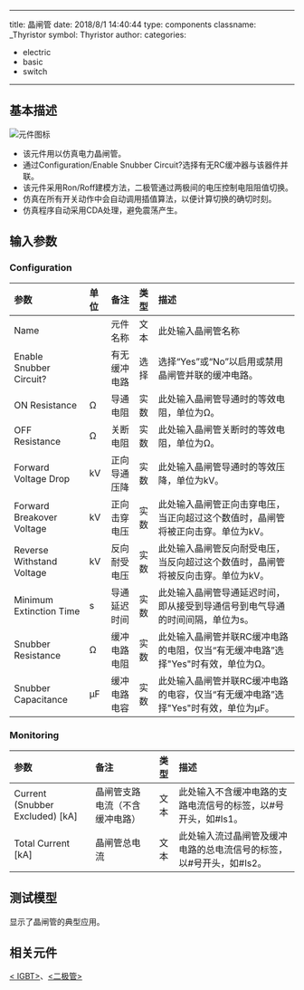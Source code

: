 
---
title: 晶闸管
date: 2018/8/1 14:40:44
type: components
classname: _Thyristor
symbol: Thyristor
author: 
categories: 
- electric
- basic
- switch
---
## <span id="comp_desc">基本描述</span>
![元件图标]()

+ 该元件用以仿真电力晶闸管。
+ 通过Configuration/Enable Snubber Circuit?选择有无RC缓冲器与该器件并联。
+ 该元件采用Ron/Roff建模方法，二极管通过两极间的电压控制电阻阻值切换。
+ 仿真在所有开关动作中会自动调用插值算法，以便计算切换的确切时刻。
+ 仿真程序自动采用CDA处理，避免震荡产生。

## <span id="comp_params">输入参数</span>
### <span id="comp_params_group_Configuration">Configuration</span>
| 参数 | 单位 | 备注 | 类型 | 描述 |
| :--- | :--- | :--- | :--: | :--- |
| <span id="comp_params_param_Name">Name</span> |  | 元件名称 | 文本 | 此处输入晶闸管名称 |
| <span id="comp_params_param_Snubber">Enable Snubber Circuit?</span> |  | 有无缓冲电路 | 选择 | 选择“Yes”或“No”以启用或禁用晶闸管并联的缓冲电路。 |
| <span id="comp_params_param_Ron">ON Resistance</span> | Ω | 导通电阻 | 实数 | 此处输入晶闸管导通时的等效电阻，单位为Ω。 |
| <span id="comp_params_param_Roff">OFF Resistance</span> | Ω | 关断电阻 | 实数 | 此处输入晶闸管关断时的等效电阻，单位为Ω。 |
| <span id="comp_params_param_Vfd">Forward Voltage Drop</span> | kV | 正向导通压降 | 实数 | 此处输入晶闸管导通时的等效压降，单位为kV。 |
| <span id="comp_params_param_Vfb">Forward Breakover Voltage</span> | kV | 正向击穿电压 | 实数 | 此处输入晶闸管正向击穿电压，当正向超过这个数值时，晶闸管将被正向击穿。单位为kV。 |
| <span id="comp_params_param_Vrw">Reverse Withstand Voltage</span> | kV | 反向耐受电压 | 实数 | 此处输入晶闸管反向耐受电压，当反向超过这个数值时，晶闸管将被反向击穿。单位为kV。 |
| <span id="comp_params_param_Tme">Minimum Extinction Time</span> | s | 导通延迟时间 | 实数 | 此处输入晶闸管导通延迟时间，即从接受到导通信号到电气导通的时间间隔，单位为s。 |
| <span id="comp_params_param_Rs">Snubber Resistance</span> | Ω | 缓冲电路电阻 | 实数 | 此处输入晶闸管并联RC缓冲电路的电阻，仅当“有无缓冲电路”选择"Yes"时有效，单位为Ω。 |
| <span id="comp_params_param_Cs">Snubber Capacitance</span> | μF | 缓冲电路电容 | 实数 | 此处输入晶闸管并联RC缓冲电路的电容，仅当“有无缓冲电路”选择"Yes"时有效，单位为μF。 |

[Name]: #comp_params_param_Name "Name"
[Enable Snubber Circuit?]: #comp_params_param_Snubber "Enable Snubber Circuit?"
[ON Resistance]: #comp_params_param_Ron "ON Resistance"
[OFF Resistance]: #comp_params_param_Roff "OFF Resistance"
[Forward Voltage Drop]: #comp_params_param_Vfd "Forward Voltage Drop"
[Forward Breakover Voltage]: #comp_params_param_Vfb "Forward Breakover Voltage"
[Reverse Withstand Voltage]: #comp_params_param_Vrw "Reverse Withstand Voltage"
[Minimum Extinction Time]: #comp_params_param_Tme "Minimum Extinction Time"
[Snubber Resistance]: #comp_params_param_Rs "Snubber Resistance"
[Snubber Capacitance]: #comp_params_param_Cs "Snubber Capacitance"

### <span id="comp_params_group_Monitoring">Monitoring</span>
| 参数 | 备注 | 类型 | 描述 |
| :--- | :--- | :--: | :--- |
| <span id="comp_params_param_I">Current (Snubber Excluded) \[kA\]</span> | 晶闸管支路电流（不含缓冲电路） | 文本 | 此处输入不含缓冲电路的支路电流信号的标签，以#号开头，如#Is1。 |
| <span id="comp_params_param_Itotal">Total Current \[kA\]</span> | 晶闸管总电流 | 文本 |  此处输入流过晶闸管及缓冲电路的总电流信号的标签，以#号开头，如#Is2。 |

[Current (Snubber Excluded) \[kA\]]: #comp_params_param_I "Current (Snubber Excluded) \[kA\]"
[Total Current \[kA\]]: #comp_params_param_Itotal "Total Current \[kA\]"

## <span id="comp_example">测试模型</span>
[<test name>](<test link>)显示了晶闸管的典型应用。

## <span id="comp_seealso">相关元件</span>
[< IGBT>](<test link>)、[<二极管>](<test link>)
